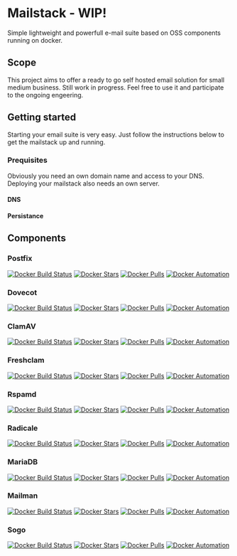 # Mailstack - WIP!
Simple lightweight and powerfull e-mail suite based on OSS components running on docker.

## Scope
This project aims to offer a ready to go self hosted email solution for small medium business. Still work in progress. Feel free to use it and participate to the ongoing engeering.

## Getting started
Starting your email suite is very easy. Just follow the instructions below to get the mailstack up and running.

### Prequisites
Obviously you need an own domain name and access to your DNS. Deploying your mailstack also needs an own server.

#### DNS

#### Persistance

## Components

### Postfix
[![Docker Build Status](https://img.shields.io/docker/build/flavioaiello/postfix.svg)](https://hub.docker.com/r/flavioaiello/postfix/)
[![Docker Stars](https://img.shields.io/docker/stars/flavioaiello/postfix.svg)](https://hub.docker.com/r/flavioaiello/postfix/)
[![Docker Pulls](https://img.shields.io/docker/pulls/flavioaiello/postfix.svg)](https://hub.docker.com/r/flavioaiello/postfix/)
[![Docker Automation](
https://img.shields.io/docker/automated/flavioaiello/postfix.svg)](https://hub.docker.com/r/flavioaiello/postfix/)

### Dovecot
[![Docker Build Status](https://img.shields.io/docker/build/flavioaiello/dovecot.svg)](https://hub.docker.com/r/flavioaiello/dovecot/)
[![Docker Stars](https://img.shields.io/docker/stars/flavioaiello/dovecot.svg)](https://hub.docker.com/r/flavioaiello/dovecot/)
[![Docker Pulls](https://img.shields.io/docker/pulls/flavioaiello/dovecot.svg)](https://hub.docker.com/r/flavioaiello/dovecot/)
[![Docker Automation](
https://img.shields.io/docker/automated/flavioaiello/dovecot.svg)](https://hub.docker.com/r/flavioaiello/dovecot/)

### ClamAV
[![Docker Build Status](https://img.shields.io/docker/build/flavioaiello/clamav.svg)](https://hub.docker.com/r/flavioaiello/clamav/)
[![Docker Stars](https://img.shields.io/docker/stars/flavioaiello/clamav.svg)](https://hub.docker.com/r/flavioaiello/clamav/)
[![Docker Pulls](https://img.shields.io/docker/pulls/flavioaiello/clamav.svg)](https://hub.docker.com/r/flavioaiello/clamav/)
[![Docker Automation](
https://img.shields.io/docker/automated/flavioaiello/clamav.svg)](https://hub.docker.com/r/flavioaiello/clamav/)

### Freshclam
[![Docker Build Status](https://img.shields.io/docker/build/flavioaiello/freshclam.svg)](https://hub.docker.com/r/flavioaiello/freshclam/)
[![Docker Stars](https://img.shields.io/docker/stars/flavioaiello/freshclam.svg)](https://hub.docker.com/r/flavioaiello/freshclam/)
[![Docker Pulls](https://img.shields.io/docker/pulls/flavioaiello/freshclam.svg)](https://hub.docker.com/r/flavioaiello/freshclam/)
[![Docker Automation](
https://img.shields.io/docker/automated/flavioaiello/swarm-router.svg)](https://hub.docker.com/r/flavioaiello/swarm-router/)

### Rspamd
[![Docker Build Status](https://img.shields.io/docker/build/flavioaiello/rspamd.svg)](https://hub.docker.com/r/flavioaiello/rspamd/)
[![Docker Stars](https://img.shields.io/docker/stars/flavioaiello/rspamd.svg)](https://hub.docker.com/r/flavioaiello/rspamd/)
[![Docker Pulls](https://img.shields.io/docker/pulls/flavioaiello/rspamd.svg)](https://hub.docker.com/r/flavioaiello/rspamd/)
[![Docker Automation](
https://img.shields.io/docker/automated/flavioaiello/rspamd.svg)](https://hub.docker.com/r/flavioaiello/rspamd/)

### Radicale
[![Docker Build Status](https://img.shields.io/docker/build/flavioaiello/radicale.svg)](https://hub.docker.com/r/flavioaiello/radicale/)
[![Docker Stars](https://img.shields.io/docker/stars/flavioaiello/radicale.svg)](https://hub.docker.com/r/flavioaiello/radicale/)
[![Docker Pulls](https://img.shields.io/docker/pulls/flavioaiello/radicale.svg)](https://hub.docker.com/r/flavioaiello/radicale/)
[![Docker Automation](
https://img.shields.io/docker/automated/flavioaiello/radicale.svg)](https://hub.docker.com/r/flavioaiello/radicale/)

### MariaDB
[![Docker Build Status](https://img.shields.io/docker/build/flavioaiello/mariadb.svg)](https://hub.docker.com/r/flavioaiello/mariadb/)
[![Docker Stars](https://img.shields.io/docker/stars/flavioaiello/mariadb.svg)](https://hub.docker.com/r/flavioaiello/mariadb/)
[![Docker Pulls](https://img.shields.io/docker/pulls/flavioaiello/mariadb.svg)](https://hub.docker.com/r/flavioaiello/mariadb/)
[![Docker Automation](
https://img.shields.io/docker/automated/flavioaiello/mariadb.svg)](https://hub.docker.com/r/flavioaiello/mariadb/)

### Mailman
[![Docker Build Status](https://img.shields.io/docker/build/flavioaiello/mailman.svg)](https://hub.docker.com/r/flavioaiello/mailman/)
[![Docker Stars](https://img.shields.io/docker/stars/flavioaiello/mailman.svg)](https://hub.docker.com/r/flavioaiello/mailman/)
[![Docker Pulls](https://img.shields.io/docker/pulls/flavioaiello/mailman.svg)](https://hub.docker.com/r/flavioaiello/mailman/)
[![Docker Automation](
https://img.shields.io/docker/automated/flavioaiello/mailman.svg)](https://hub.docker.com/r/flavioaiello/mailman/)

### Sogo
[![Docker Build Status](https://img.shields.io/docker/build/flavioaiello/sogo.svg)](https://hub.docker.com/r/flavioaiello/sogo/)
[![Docker Stars](https://img.shields.io/docker/stars/flavioaiello/sogo.svg)](https://hub.docker.com/r/flavioaiello/sogo/)
[![Docker Pulls](https://img.shields.io/docker/pulls/flavioaiello/sogo.svg)](https://hub.docker.com/r/flavioaiello/sogo/)
[![Docker Automation](
https://img.shields.io/docker/automated/flavioaiello/sogo.svg)](https://hub.docker.com/r/flavioaiello/sogo/)
